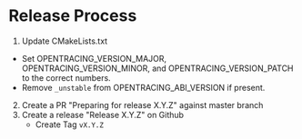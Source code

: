# Release Process

1. Update CMakeLists.txt 
  * Set OPENTRACING_VERSION_MAJOR, OPENTRACING_VERSION_MINOR, and OPENTRACING_VERSION_PATCH to the correct numbers.
  * Remove `_unstable` from OPENTRACING_ABI_VERSION if present.
2. Create a PR "Preparing for release X.Y.Z" against master branch
3. Create a release "Release X.Y.Z" on Github
    * Create Tag `vX.Y.Z`
